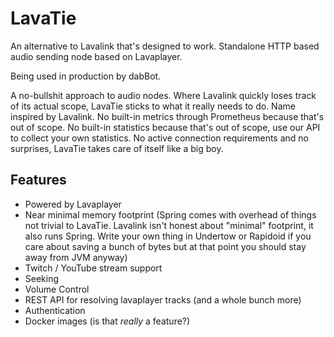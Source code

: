 # LavaTie
An alternative to Lavalink that's designed to work.
Standalone HTTP based audio sending node based on Lavaplayer.

Being used in production by dabBot.

A no-bullshit approach to audio nodes. Where Lavalink quickly loses track of its actual scope, LavaTie sticks to what it really needs to do.
Name inspired by Lavalink.
No built-in metrics through Prometheus because that's out of scope.
No built-in statistics because that's out of scope, use our API to collect your own statistics.
No active connection requirements and no surprises, LavaTie takes care of itself like a big boy.


## Features
* Powered by Lavaplayer
* Near minimal memory footprint (Spring comes with overhead of things not trivial to LavaTie. Lavalink isn't honest about "minimal" footprint, it also runs Spring. Write your own thing in Undertow or Rapidoid if you care about saving a bunch of bytes but at that point you should stay away from JVM anyway)
* Twitch / YouTube stream support
* Seeking
* Volume Control
* REST API for resolving lavaplayer tracks (and a whole bunch more)
* Authentication
* Docker images (is that *really* a feature?)
